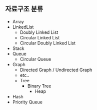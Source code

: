 ## 자료구조 분류

+ Array
+ LinkedList
  + Doubly Linked List
  + Circular Linked List
  + Circular Doubly Linked List
+ Stack
+ Queue
  + Circular Queue
+ Graph
  + Directed Graph / Undirected Graph
  + etc..
  + Tree
    + Binary Tree
      + Heap
+ Hash
+ Priority Queue
